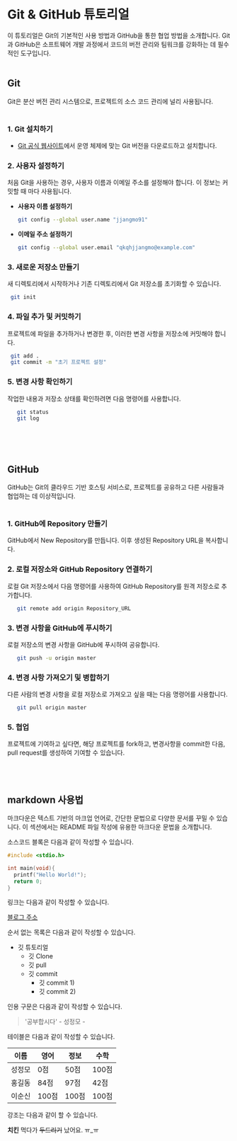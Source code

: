 # Git & GitHub 튜토리얼
이 튜토리얼은 Git의 기본적인 사용 방법과 GitHub을 통한 협업 방법을 소개합니다. Git과 GitHub은 소프트웨어 개발 과정에서 코드의 버전 관리와 팀워크를 강화하는 데 필수적인 도구입니다.
<br><br>

## Git

Git은 분산 버전 관리 시스템으로, 프로젝트의 소스 코드 관리에 널리 사용됩니다.
<br><br>

### 1. Git 설치하기

- [Git 공식 웹사이트](https://git-scm.com)에서 운영 체제에 맞는 Git 버전을 다운로드하고 설치합니다.


### 2. 사용자 설정하기

처음 Git을 사용하는 경우, 사용자 이름과 이메일 주소를 설정해야 합니다. 이 정보는 커밋할 때 마다 사용됩니다.

- **사용자 이름 설정하기**
  ```bash
  git config --global user.name "jjangmo91"
- **이메일 주소 설정하기**
  ```bash
  git config --global user.email "qkqhjjangmo@example.com"
  ```

### 3. 새로운 저장소 만들기

새 디렉토리에서 시작하거나 기존 디렉토리에서 Git 저장소를 초기화할 수 있습니다.
  ```bash
   git init
  ```

### 4. 파일 추가 및 커밋하기

프로젝트에 파일을 추가하거나 변경한 후, 이러한 변경 사항을 저장소에 커밋해야 합니다.
  ```bash
   git add .
   git commit -m "초기 프로젝트 설정"
  ```

### 5. 변경 사항 확인하기
작업한 내용과 저장소 상태를 확인하려면 다음 명령어를 사용합니다.
```bash
   git status
   git log
  ```
<br><br><br>

## GitHub
GitHub는 Git의 클라우드 기반 호스팅 서비스로, 프로젝트를 공유하고 다른 사람들과 협업하는 데 이상적입니다.
<br><br>

### 1. GitHub에 Repository 만들기
GitHub에서 New Repository를 만듭니다. 이후 생성된 Repository URL을 복사합니다.

### 2. 로컬 저장소와 GitHub Repository 연결하기
로컬 Git 저장소에서 다음 명령어를 사용하여 GitHub Repository를 원격 저장소로 추가합니다.
```bash
   git remote add origin Repository_URL
  ```

### 3. 변경 사항을 GitHub에 푸시하기
로컬 저장소의 변경 사항을 GitHub에 푸시하여 공유합니다.
```bash
   git push -u origin master
  ```

### 4. 변경 사항 가져오기 및 병합하기
다른 사람의 변경 사항을 로컬 저장소로 가져오고 싶을 때는 다음 명령어를 사용합니다.
```bash
   git pull origin master
  ```

### 5. 협업
프로젝트에 기여하고 싶다면, 해당 프로젝트를 fork하고, 변경사항을 commit한 다음, pull request를 생성하여 기여할 수 있습니다.
<br><br><br><br>

## markdown 사용법
마크다운은 텍스트 기반의 마크업 언어로, 간단한 문법으로 다양한 문서를 꾸밀 수 있습니다. 이 섹션에서는 README 파일 작성에 유용한 마크다운 문법을 소개합니다.


소스코드 블록은 다음과 같이 작성할 수 있습니다.
```c
#include <stdio.h>

int main(void){
  printf("Hello World!");
  return 0;
}
```


링크는 다음과 같이 작성할 수 있습니다.

[블로그 주소](http://https://blog.naver.com/jjangmo91)


순서 없는 목록은 다음과 같이 작성할 수 있습니다.

* 깃 튜토리얼
  * 깃 Clone
  * 깃 pull
  * 깃 commit
     * 깃 commit 1)
     * 깃 commit 2)


인용 구문은 다음과 같이 작성할 수 있습니다.

> '공부합시다' - 성정모 -


테이블은 다음과 같이 작성할 수 있습니다.

 이름|영어|정보|수학
 ---|---|---|---|
 성정모|0점|50점|100점|
 홍길동|84점|97점|42점|
 이순신|100점|100점|100점|

 강조는 다음과 같이 할 수 있습니다.

 **치킨** 먹다가 ~~두드리기~~ 났어요. ㅠ_ㅠ
